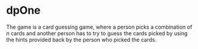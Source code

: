 dpOne
=====
The game is a card guessing game, where a person picks a combination of *n* cards and another person has to try to guess the cards picked by using the hints provided back by the person who picked the cards.
